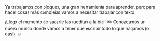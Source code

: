 Ya trabajamos con bloques, una gran herramienta para aprender, pero para hacer cosas más complejas vamos a necesitar trabajar con texto.

¡Llegó el momento de sacarle las rueditas a la bici! :bike: Conozcamos un nuevo mundo donde vamos a tener que escribir todo lo que hagamos (o casi). :relaxed:

